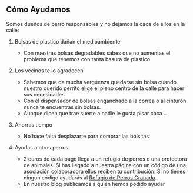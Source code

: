 ## Cómo Ayudamos

Somos dueños de perro responsables y no dejamos la caca de ellos en la calle:

1. Bolsas de plastico dañan el medioambiente
    - Con nuestras bolsas degradables sabes que no aumentas el problema que tenemos con tanta basura de plastico

2. Los vecinos te lo agradecen
    - Sabemos que da mucha vergúenza quedarse sin bolsa cuando nuestro querido perrito elige el pleno centro de la calle para hacer sus necesidades. 
    - Con el dispensador de bolsas enganchado a la correa o al cinturón nunca te encuentras sin bolsas.
    - Aunque dicen que trae suerte a nadie le gusta pisar caca ..

3. Ahorras tiempo
    - No hace falta desplazarte para comprar las bolsitas

4. Ayudas a otros perros
    - 2 euros de cada pago llega a un refugio de perros o una protectora de animales. Si has llegado a nuestra página con un código de una asociación colaboradora ellos reciben tu contribución. Si no tienes ningun código ayudarás al <a href="#">Refugio de Perros Granada</a>.
    - En nuestro blog publicamos a quien hemos podido ayudar




[title: Cómo Ayudamos]: /
[order: 40]: /

